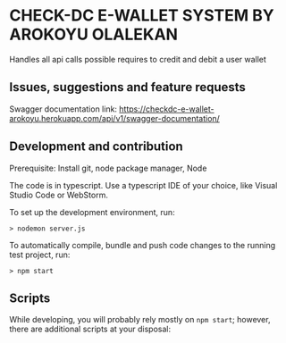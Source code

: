 
# CHECK-DC E-WALLET SYSTEM BY AROKOYU OLALEKAN
Handles all api calls possible requires to credit and debit a user wallet
## Issues, suggestions and feature requests

Swagger documentation link: https://checkdc-e-wallet-arokoyu.herokuapp.com/api/v1/swagger-documentation/

## Development and contribution
Prerequisite: Install git, node package manager, Node



The code is in typescript. Use a typescript IDE of your choice, like Visual Studio Code or WebStorm.

To set up the development environment, run:

    > nodemon server.js

To automatically compile, bundle and push code changes to the running test project, run:

    > npm start

## Scripts
While developing, you will probably rely mostly on `npm start`; however, there are additional scripts at your disposal:


